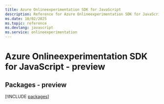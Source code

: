 ```yaml
---
title: Azure Onlineexperimentation SDK for JavaScript
description: Reference for Azure Onlineexperimentation SDK for JavaScript
ms.date: 10/02/2025
ms.topic: reference
ms.devlang: javascript
ms.service: onlineexperimentation
---
```

# Azure Onlineexperimentation SDK for JavaScript - preview
## Packages - preview
[!INCLUDE [packages](onlineexperimentation-index.md)]